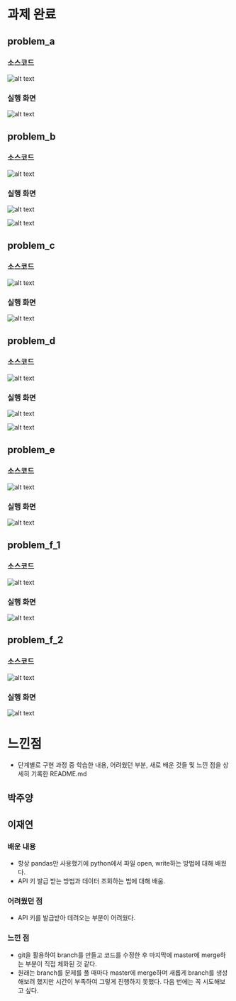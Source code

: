 # 과제 완료
## problem_a
### 소스코드
![alt text](image/pbl_a_code.png)

### 실행 화면

![alt text](image/pbl_a_result.png)

## problem_b
### 소스코드
![alt text](image/pbl_b_code.png)

### 실행 화면
![alt text](image/pbl_b_result.png)

![alt text](image/pbl_b-1_result.png)
## problem_c
### 소스코드
![alt text](image/pbl_c_code.png)


### 실행 화면
![alt text](image/pbl_c_result.png)

## problem_d
### 소스코드
![alt text](image/pbl_d_code.png)

### 실행 화면

![alt text](image/pbl_d_result.png)

![alt text](image/pbl_d-1_result.png)
## problem_e
### 소스코드
![alt text](image/pbl_e_code.png)
### 실행 화면
![alt text](image/pbl_e_result.png)
## problem_f_1
### 소스코드
![alt text](image/pbl_f_1_code.png)
### 실행 화면
![alt text](image/pbl_f_1_result.png)
## problem_f_2
### 소스코드

![alt text](image/pbl_f_2_code.png)
### 실행 화면
![alt text](image/pbl_f_2_result.png)

# 느낀점
- 단계별로 구현 과정 중 학습한 내용, 어려웠던 부분, 새로 배운 
것들 및 느낀 점을 상세히 기록한 README.md 
## 박주양




## 이재연
### 배운 내용
- 항상 pandas만 사용했기에 python에서 파일 open, write하는 방법에 대해 배웠다. 
- API 키 발급 받는 방법과 데이터 조회하는 법에 대해 배움.
### 어려웠던 점
- API 키를 발급받아 데려오는 부분이 어려웠다. 

### 느낀 점
- git을 활용하여 branch를 만들고 코드를 수정한 후 마지막에 master에 merge하는 부분이 직접 체화된 것 같다.
- 원래는 branch를 문제를 풀 때마다 master에 merge하며 새롭게 branch를 생성해보려 했지만 시간이 부족하여 
그렇게 진행하지 못했다. 다음 번에는 꼭 시도해보고 싶다.
